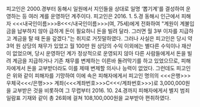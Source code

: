 피고인은 2000.경부터 동해시 일원에서 지인들을 상대로 일명 ‘뽑기계'를 결성하여 운영하는 등 여러 계를 운영하던 계주이다.
피고인은 2016. 1. 5.경 동해시 인근에서 피해자 <<<내국인이름>>>B<<</내국인이름>>>(여, 75세)에게 전화하여 "계원이 계불입금을 납부하지 않아 급하게 돈이 필요하니 돈을 빌려 달라. 그러면 월 3부 이자를 지급하고 계금을 탈 때 돈을 갚겠다."는 취지로 거짓말하였다.
그러나 사실은 피고인은 당시 약 3억 원 상당의 채무가 있었고 월 100만 원 상당의 수익 이외에는 별다른 수익이나 재산이 없었으며, 당시 운영하던 계가 정상적으로 운영되지 않아 다른 사람들에게서 돈을 빌려 계금을 지급하거나 기존 채무를 변제하는 이른바 돌려막기를 하고 있었으므로, 피해자에게서 돈을 교부받더라도 이를 제때 변제할 의사나 능력이 없었다.
그런데도 피고인은 위와 같이 피해자를 기망하여 이에 속은 피해자에게서 피고인 명의의 <<<은행>>>우체국<<</은행>>> 계좌(<<<계좌번호>>>C<<</계좌번호>>>)로 3,000,000원을 교부받은 것을 비롯하여 그 무렵부터 2016. 10. 24.경까지 피해자에게서 별지 범죄일람표 기재와 같이 총 26회에 걸쳐 108,100,000원을 교부받아 편취하였다.